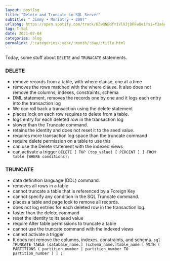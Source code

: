```yaml
---
layout: postlog
title: "Delete and Truncate in SQL Server"
subtitle: " Jimmy • Moriatry • 2007"
urlsong: https://open.spotify.com/track/6Zw0NBdfr1VlVJjDRFwUe1?si=f3a6ed6397034103
tag: T-Sql
date: 2021-07-04
categories: blog
permalink: /:categories/:year/:month/:day/:title.html
---
```

Today, some stuff about `DELETE` and `TRUNACATE` statements. 
### DELETE
- remove records from a table, with where clause, one at a time
- removes the rows matched with the where clause. It also does not remove the columns, indexes, constraints, schema
- DML statement, removes the records one by one and it logs each entry into the transaction log
- We can roll back a transaction using the delete statement
- places lock on each row requires to delete from a table.
- logs entry for each deleted row in the transaction log
- slower than the Truncate command.
- retains the identity and does not reset it to the seed value.
- requires more transaction log space than the truncate command
- require delete permission on a table to use this
- can use the Delete statement with the indexed views
- can activate a trigger
        ```
        DELETE [ TOP (top_value) [ PERCENT ] ]
        FROM table
        [WHERE conditions];
        ```

### TRUNCATE
- data definition language (DDL) command.
- removes all rows in a table
- cannot truncate a table that is referenced by a Foreign Key
- cannot specify any condition in the SQL Truncate command.
- places a table and page lock to remove all records.
- does not log entries for each deleted row in the transaction log.
- faster than the delete command
- reset the identity to its seed value
- require Alter table permissions to truncate a table
- cannot use the truncate command with the indexed views
- cannot activate a trigger
- It does not remove the columns, indexes, constraints, and schema.
        ```sql
        TRUNCATE TABLE [database_name.] [schema_name.]table_name
        [ WITH ( PARTITIONS ( partition_number | partition_number TO partition_number ) ] ;
        ```

